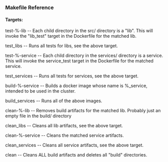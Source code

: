 ### Makefile Reference
#### Targets:
test-%-lib -- Each child directory in the src/ directory is a "lib".
This will invoke the "lib_test" target in the Dockerfile for the matched lib.

test_libs -- Runs all tests for libs, see the above target.

test-%-service -- Each child directory in the services/ directory is a service.  
This will invoke the service_test target in the Dockerfile for the matched service.

test_services -- Runs all tests for services, see the above target.

build-%-service -- Builds a docker image whose name is %_service, intended to be used in the cluster.

build_services -- Runs all of the above images.

clean-%-lib -- Removes build artifacts for the matched lib.  Probably just an empty file in the build/ directory

clean_libs -- Cleans all lib artifacts, see the above target.

clean-%-service -- Cleans the matched service artifacts.

clean_services -- Cleans all service artifacts, see the above target.

clean -- Cleans ALL build artifacts and deletes all "build" directories.